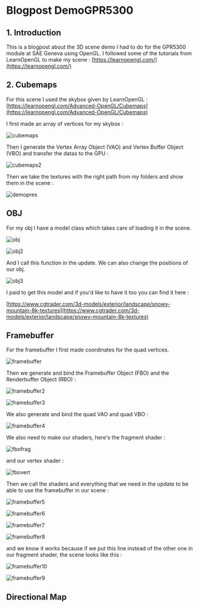 # Blogpost DemoGPR5300

## 1. Introduction

This is a blogpost about the 3D scene demo I had to do for the GPR5300 module at SAE Geneva using OpenGL. I followed some of the tutorials from LearnOpenGL to make my scene :
[https://learnopengl.com/](https://learnopengl.com/)

## 2. Cubemaps

For this scene I used the skybox given by LearnOpenGL : [https://learnopengl.com/Advanced-OpenGL/Cubemaps](https://learnopengl.com/Advanced-OpenGL/Cubemaps)

I first made an array of vertices for my skybox :

![cubemaps](https://user-images.githubusercontent.com/55788730/127165665-f3672916-a048-486a-a71c-85ee933f4702.PNG)

Then I generate the Vertex Array Object (VAO) and Vertex Buffer Object (VBO) and transfer the datas to the GPU :

![cubemaps2](https://user-images.githubusercontent.com/55788730/127166041-5863f82c-e20a-4a3e-a21b-a86e9db6ee66.PNG)

Then we take the textures with the right path from my folders and show them in the scene :

![demopres](https://user-images.githubusercontent.com/55788730/127166287-f5eb115e-4598-4b8c-af98-df3f065aabba.PNG)

## OBJ

For my obj I have a model class which takes care of loading it in the scene. 

![obj](https://user-images.githubusercontent.com/55788730/127166729-5218e524-3838-4941-a140-e74213628bc9.PNG)

![obj2](https://user-images.githubusercontent.com/55788730/127167284-064bb5bc-3b5c-4245-ad6e-997510bb3267.PNG)

And I call this function in the update. We can also change the positions of our obj.

![obj3](https://user-images.githubusercontent.com/55788730/127167364-f6d121c2-ee21-41af-a8cd-be30d4de6a87.PNG)

I paid to get this model and if you'd like to have it too you can find it here : 

[https://www.cgtrader.com/3d-models/exterior/landscape/snowy-mountain-8k-textures](https://www.cgtrader.com/3d-models/exterior/landscape/snowy-mountain-8k-textures)

## Framebuffer

For the framebuffer I first made coordinates for the quad vertices.

![framebuffer](https://user-images.githubusercontent.com/55788730/127167669-6c90e96f-8c76-40e5-a00f-b329d2b1a3d5.PNG)

Then we generate and bind the Framebuffer Object (FBO) and the Renderbuffer Object (RBO) : 

![framebuffer2](https://user-images.githubusercontent.com/55788730/127168038-ebc95068-072b-4fb7-bac3-d16a2390d807.PNG)

![framebuffer3](https://user-images.githubusercontent.com/55788730/127168083-f69fc369-f605-42e6-8688-b42c40e7473e.PNG)

We also generate and bind the quad VAO and quad VBO :

![framebuffer4](https://user-images.githubusercontent.com/55788730/127168260-65c68695-520e-420d-85bb-31a1285f1ce1.PNG)

We also need to make our shaders, here's the fragment shader :

![fbofrag](https://user-images.githubusercontent.com/55788730/127169511-0d51021f-118c-45ad-8d6b-f23b3318f6e9.PNG)

and our vertex shader :

![fbovert](https://user-images.githubusercontent.com/55788730/127169667-c2d9a145-e239-491e-8838-f6e970f36902.PNG)

Then we call the shaders and everything that we need in the update to be able to use the framebuffer in our scene :

![framebuffer5](https://user-images.githubusercontent.com/55788730/127168979-ecf77f4c-d53b-48bd-b26a-24cac177bb3a.PNG)

![framebuffer6](https://user-images.githubusercontent.com/55788730/127169009-e32d43da-4239-49a1-aca6-212bb22bef20.PNG)

![framebuffer7](https://user-images.githubusercontent.com/55788730/127169057-6a2db74b-6a21-44b6-abc5-b74edee9adc6.PNG)

![framebuffer8](https://user-images.githubusercontent.com/55788730/127169107-ca97fc70-460b-4d5d-a779-c791fccb3182.PNG)

and we know it works because if we put this line instead of the other one in our fragment shader, the scene looks like this :

![framebuffer10](https://user-images.githubusercontent.com/55788730/127169957-5715cd0d-d982-484b-8ddd-a49dafb6f0c7.PNG)

![framebuffer9](https://user-images.githubusercontent.com/55788730/127170043-cd059b1c-b184-4161-9c0b-360cd31e8f2c.PNG)


## Directional Map


